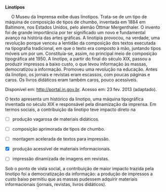 

**Linotipos**

     O Museu da Imprensa exibe duas linotipos. Trata-se de um tipo de máquina de composição de tipos de chumbo, inventada em 1884 em Baltimore, nos Estados Unidos, pelo alemão Ottmar Mergenthaler. O invento foi de grande importância por ter significado um novo e fundamental avanço na história das artes gráficas. A linotipia provocou, na verdade, uma revolução porque venceu a lentidão da composição dos textos executada na tipografia tradicional, em que o texto era composto à mão, juntando tipos móveis um por um. Constituía-se, assim, no principal meio de composição tipográfica até 1950. A linotipo, a partir do final do século XIX, passou a produzir impressos a baixo custo, o que levou informação às massas, democratizou a informação. Promoveu uma revolução na educação. Antes da linotipo, os jornais e revistas eram escassos, com poucas páginas e caros. Os livros didáticos eram também caros, pouco acessíveis.

Disponível em: http://portal.in.gov.br. Acesso em: 23 fev. 2013 (adaptado).

O texto apresenta um histórico da linotipo, uma máquina tipográfica inventada no século XIX e responsável pela dinamização da imprensa. Em termos sociais, a contribuição da linotipo teve impacto direto na



- [ ] produção vagarosa de materiais didáticos.
- [ ] composição aprimorada de tipos de chumbo.
- [ ] montagem acelerada de textos para impressão.
- [x] produção acessível de materiais informacionais.
- [ ] impressão dinamizada de imagens em revistas.


Sob o ponto de vista social, a contribuição de maior impacto trazida pela linotipo foi a democratização da informação: a produção de impressos a custo baixo permitiu que as massas pudessem adquirir materiais informacionais (jornais, revistas, livros didáticos).

        